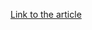 [Link to the article](https://blog.talosintelligence.com/small-praise-for-modern-compilers-a-case-of-ubuntu-printing-vulnerability-that-wasnt/)
